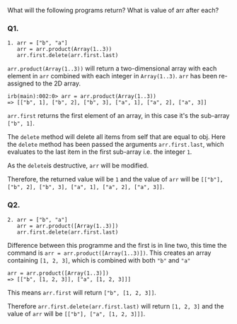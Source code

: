 What will the following programs return? What is value of arr after each?

### Q1.
```
1. arr = ["b", "a"]
   arr = arr.product(Array(1..3))
   arr.first.delete(arr.first.last)
```

`arr.product(Array(1..3))` will return a two-dimensional array with each element in `arr` combined with each integer in `Array(1..3)`. `arr` has been re-assigned to the 2D array.
```
irb(main):002:0> arr = arr.product(Array(1..3))
=> [["b", 1], ["b", 2], ["b", 3], ["a", 1], ["a", 2], ["a", 3]]
```

`arr.first` returns the first element of an array, in this case it's the sub-array `["b", 1]`.

The `delete` method will delete all items from self that are equal to obj. Here the `delete` method has been passed the arguments `arr.first.last`, which evaluates to the last item in the first sub-array i.e. the integer `1`. 

As the `delete`is destructive, `arr` will be modified.

Therefore, the returned value will be `1` and the value of `arr` will be `[["b"], ["b", 2], ["b", 3], ["a", 1], ["a", 2], ["a", 3]]`.


### Q2.
```
2. arr = ["b", "a"]
   arr = arr.product([Array(1..3)])
   arr.first.delete(arr.first.last)
```

Difference between this programme and the first is in line two, this time the command is `arr = arr.product([Array(1..3)])`. This creates an array containing `[1, 2, 3]`, which is combined with both `"b"` and `"a"`
```
arr = arr.product([Array(1..3)])
=> [["b", [1, 2, 3]], ["a", [1, 2, 3]]]
```
This means `arr.first` will return `["b", [1, 2, 3]]`. 

Therefore `arr.first.delete(arr.first.last)` will return `[1, 2, 3]` and the value of `arr` will be `[["b"], ["a", [1, 2, 3]]]`.